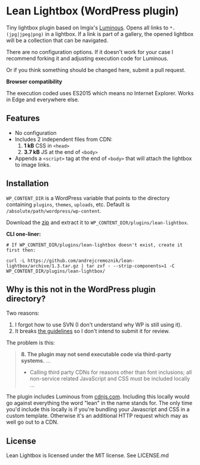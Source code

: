# Lean Lightbox (WordPress plugin)

Tiny lightbox plugin based on Imgix's [Luminous](https://github.com/imgix/luminous). Opens all links to `*.(jpg|jpeg|png)` in a lightbox. If a link is part of a gallery, the opened lightbox will be a collection that can be navigated.

There are no configuration options. If it doesn't work for your case I recommend forking it and adjusting execution code for Luminous.

Or if you think something should be changed here, submit a pull request.

**Browser compatibility**

The execution coded uses ES2015 which means no Internet Explorer. Works in Edge and everywhere else.


## Features

* No configuration
* Includes 2 independent files from CDN:
  1. **1 kB** CSS in `<head>`
  2. **3.7 kB** JS at the end of `<body>`
* Appends a `<script>` tag at the end of `<body>` that will attach the lightbox to image links.


## Installation

`WP_CONTENT_DIR` is a WordPress variable that points to the directory containing `plugins`, `themes`, `uploads`, etc. Default is `/absolute/path/wordpress/wp-content`.

Download the [zip](https://github.com/andrejcremoznik/lean-lightbox/archive/1.3.zip) and extract it to `WP_CONTENT_DIR/plugins/lean-lightbox`.

**CLI one-liner:**

```
# If WP_CONTENT_DIR/plugins/lean-lightbox doesn't exist, create it first then:

curl -L https://github.com/andrejcremoznik/lean-lightbox/archive/1.3.tar.gz | tar zxf - --strip-components=1 -C WP_CONTENT_DIR/plugins/lean-lightbox/
```


## Why is this not in the WordPress plugin directory?

Two reasons:

1. I forgot how to use SVN (I don't understand why WP is still using it).
2. It breaks [the guidelines](https://developer.wordpress.org/plugins/wordpress-org/detailed-plugin-guidelines/#8-the-plugin-may-not-send-executable-code-via-third-party-systems) so I don't intend to submit it for review.

The problem is this:

> **8. The plugin may not send executable code via third-party systems.**
> ...
> * Calling third party CDNs for reasons other than font inclusions; all non-service related JavaScript and CSS must be included locally
> ...

The plugin includes Luminous from [cdnjs.com](https://cdnjs.com/libraries/luminous-lightbox). Including this locally would go against everything the word "lean" in the name stands for. The only time you'd include this locally is if you're bundling your Javascript and CSS in a custom template. Otherwise it's an additional HTTP request which may as well go out to a CDN.


## License

Lean Lightbox is licensed under the MIT license. See LICENSE.md
